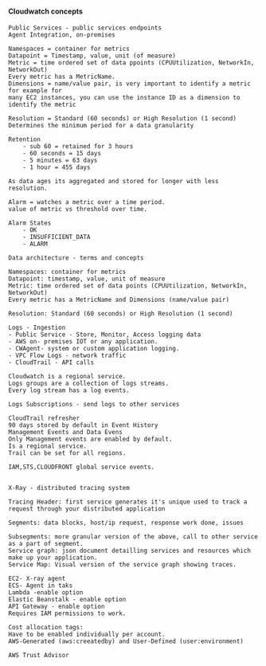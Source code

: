 #### Cloudwatch concepts

    Public Services - public services endpoints
    Agent Integration, on-premises

    Namespaces = container for metrics
    Datapoint = Timestamp, value, unit (of measure)
    Metric = time ordered set of data ppoints (CPUUtilization, NetworkIn, NetworkOut)
    Every metric has a MetricName.
    Dimensions = name/value pair, is very important to identify a metric for example for 
    many EC2 instances, you can use the instance ID as a dimension to identify the metric

    Resolution = Standard (60 seconds) or High Resolution (1 second)
    Determines the minimum period for a data granularity

    Retention 
        - sub 60 = retained for 3 hours
        - 60 seconds = 15 days
        - 5 minutes = 63 days
        - 1 hour = 455 days

    As data ages its aggregated and stored for longer with less resolution.
    
    Alarm = watches a metric over a time period.
    value of metric vs threshold over time.
    
    Alarm States
        - OK
        - INSUFFICIENT_DATA
        - ALARM    

    Data architecture - terms and concepts

    Namespaces: container for metrics
    Datapoint: timestamp, value, unit of measure
    Metric: time ordered set of data points (CPUUtilization, NetworkIn, NetworkOut)
    Every metric has a MetricName and Dimensions (name/value pair)

    Resolution: Standard (60 seconds) or High Resolution (1 second)

    Logs - Ingestion
    - Public Service - Store, Monitor, Access logging data
    - AWS on- premises IOT or any application.
    - CWAgent- system or custom application logging.
    - VPC Flow Logs - network traffic
    - CloudTrail - API calls

    Cloudwatch is a regional service.   
    Logs groups are a collection of logs streams.
    Every log stream has a log events.
    
    Logs Subscriptions - send logs to other services
    
    CloudTrail refresher
    90 days stored by default in Event History
    Management Events and Data Evens
    Only Management events are enabled by default.
    Is a regional service.
    Trail can be set for all regions.

    IAM,STS,CLOUDFRONT global service events.
    

    X-Ray - distributed tracing system

    Tracing Header: first service generates it's unique used to track a request through your distributed application
    
    Segments: data blocks, host/ip request, response work done, issues
    
    Subsegments: more granular version of the above, call to other service as a part of segment.
    Service graph: json document detailling services and resources which make up your application.
    Service Map: Visual version of the service graph showing traces.

    EC2- X-ray agent
    ECS- Agent in taks
    Lambda -enable option
    Elastic Beanstalk - enable option
    API Gateway - enable option
    Requires IAM permissions to work.

    Cost allocation tags: 
    Have to be enabled individually per account.
    AWS-Generated (aws:creeatedby) and User-Defined (user:environment)
    
    AWS Trust Advisor
    
    


    
    
    

